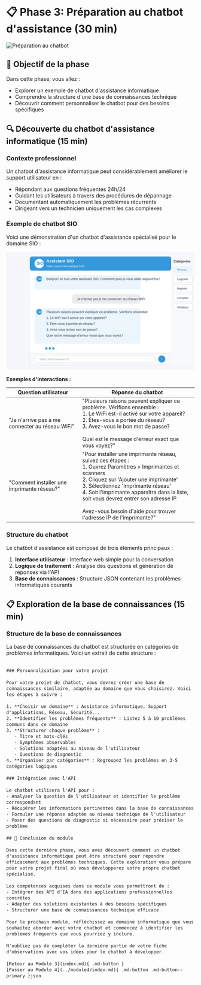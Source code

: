 # 📋 Phase 3: Préparation au chatbot d'assistance (30 min)

![Préparation au chatbot](https://images.unsplash.com/photo-1454165804606-c3d57bc86b40?auto=format&fit=crop&q=80&w=1000&h=300)

## 🎯 Objectif de la phase

Dans cette phase, vous allez :

- Explorer un exemple de chatbot d'assistance informatique
- Comprendre la structure d'une base de connaissances technique
- Découvrir comment personnaliser le chatbot pour des besoins spécifiques

## 🔍 Découverte du chatbot d'assistance informatique (15 min)

### Contexte professionnel

Un chatbot d'assistance informatique peut considérablement améliorer le support utilisateur en :
- Répondant aux questions fréquentes 24h/24
- Guidant les utilisateurs à travers des procédures de dépannage
- Documentant automatiquement les problèmes récurrents
- Dirigeant vers un technicien uniquement les cas complexes

### Exemple de chatbot SIO

Voici une démonstration d'un chatbot d'assistance spécialisé pour le domaine SIO :

![Chatbot SIO](../images/chatbot-sio-screenshot.svg)

**Exemples d'interactions :**

| Question utilisateur | Réponse du chatbot |
|---------------------|-------------------|
| "Je n'arrive pas à me connecter au réseau WiFi" | "Plusieurs raisons peuvent expliquer ce problème. Vérifions ensemble :<br>1. Le WiFi est-il activé sur votre appareil?<br>2. Êtes-vous à portée du réseau?<br>3. Avez-vous le bon mot de passe?<br><br>Quel est le message d'erreur exact que vous voyez?" |
| "Comment installer une imprimante réseau?" | "Pour installer une imprimante réseau, suivez ces étapes :<br>1. Ouvrez Paramètres > Imprimantes et scanners<br>2. Cliquez sur 'Ajouter une imprimante'<br>3. Sélectionnez 'Imprimante réseau'<br>4. Soit l'imprimante apparaîtra dans la liste, soit vous devrez entrer son adresse IP<br><br>Avez-vous besoin d'aide pour trouver l'adresse IP de l'imprimante?" |

### Structure du chatbot

Le chatbot d'assistance est composé de trois éléments principaux :

1. **Interface utilisateur** : Interface web simple pour la conversation
2. **Logique de traitement** : Analyse des questions et génération de réponses via l'API
3. **Base de connaissances** : Structure JSON contenant les problèmes informatiques courants

## 📋 Exploration de la base de connaissances (15 min)

### Structure de la base de connaissances

La base de connaissances du chatbot est structurée en catégories de problèmes informatiques. Voici un extrait de cette structure :

```

### Personnalisation pour votre projet

Pour votre projet de chatbot, vous devrez créer une base de connaissances similaire, adaptée au domaine que vous choisirez. Voici les étapes à suivre :

1. **Choisir un domaine** : Assistance informatique, Support d'applications, Réseau, Sécurité...
2. **Identifier les problèmes fréquents** : Listez 5 à 10 problèmes communs dans ce domaine
3. **Structurer chaque problème** :
   - Titre et mots-clés
   - Symptômes observables
   - Solutions adaptées au niveau de l'utilisateur
   - Questions de diagnostic
4. **Organiser par catégories** : Regroupez les problèmes en 3-5 catégories logiques

### Intégration avec l'API

Le chatbot utilisera l'API pour :
- Analyser la question de l'utilisateur et identifier le problème correspondant
- Récupérer les informations pertinentes dans la base de connaissances
- Formuler une réponse adaptée au niveau technique de l'utilisateur
- Poser des questions de diagnostic si nécessaire pour préciser le problème

## 📝 Conclusion du module

Dans cette dernière phase, vous avez découvert comment un chatbot d'assistance informatique peut être structuré pour répondre efficacement aux problèmes techniques. Cette exploration vous prépare pour votre projet final où vous développerez votre propre chatbot spécialisé.

Les compétences acquises dans ce module vous permettront de :
- Intégrer des API d'IA dans des applications professionnelles concrètes
- Adapter des solutions existantes à des besoins spécifiques
- Structurer une base de connaissances technique efficace

Pour le prochain module, réfléchissez au domaine informatique que vous souhaitez aborder avec votre chatbot et commencez à identifier les problèmes fréquents que vous pourriez y inclure.

N'oubliez pas de compléter la dernière partie de votre fiche d'observations avec vos idées pour le chatbot à développer.

[Retour au Module 3](index.md){ .md-button }
[Passer au Module 4](../module4/index.md){ .md-button .md-button--primary }json
